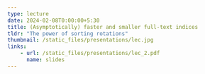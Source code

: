 ```yaml
---
type: lecture
date: 2024-02-08T0:00:00+5:30
title: (Asymptotically) faster and smaller full-text indices
tldr: "The power of sorting rotations"
thumbnail: /static_files/presentations/lec.jpg
links: 
    - url: /static_files/presentations/lec_2.pdf
      name: slides
---
```

